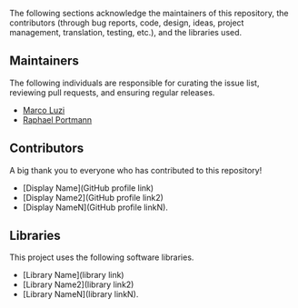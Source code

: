 The following sections acknowledge the maintainers of this repository, the contributors (through bug reports, code, design, ideas, project management, translation, testing, etc.), and the libraries used.

## Maintainers

The following individuals are responsible for curating the issue list, reviewing pull requests, and ensuring regular releases.

- [Marco Luzi](https://github.com/marcoluzi)
- [Raphael Portmann](https://github.com/raphaelportmann)

## Contributors

A big thank you to everyone who has contributed to this repository!

- [Display Name](GitHub profile link)
- [Display Name2](GitHub profile link2)
- [Display NameN](GitHub profile linkN).

## Libraries

This project uses the following software libraries.

- [Library Name](library link)
- [Library Name2](library link2)
- [Library NameN](library linkN).
